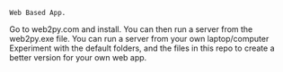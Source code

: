    Web Based App.
Go to web2py.com and install.
You can then run a server from the web2py.exe file.
You can run a server from your own laptop/computer
    Experiment with the default folders, and the 
files in this repo to create a better version for 
your own web app.
